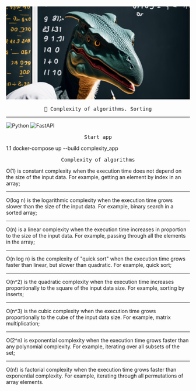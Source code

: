 ![Header](https://github.com/matveysofie/algoritms/blob/main/assets/HEADER.jpg)

<p align="center"> 
    <samp>🧾 Complexity of algorithms. Sorting</samp>
</p>
<hr>

![Python](https://img.shields.io/badge/-Python-ececec?style=for-the-badge&logo=python&logoColor=2c3e50)
![FastAPI](https://img.shields.io/badge/-FastAPI-005571?style=for-the-badge&logo=FastAPI&logoColor=fff)

<p align="center"> 
    <samp>Start app</samp>
</p>

1.1 docker-compose up --build complexity_app

<p align="center"> 
    <samp>Complexity of algorithms</samp>
</p>

<p>
O(1) is constant complexity when the execution time does not depend on the size of the input data. For example, getting an element by index in an array; <br> <hr>
O(log n) is the logarithmic complexity when the execution time grows slower than the size of the input data. For example, binary search in a sorted array;<br> <hr>
O(n) is a linear complexity when the execution time increases in proportion to the size of the input data. For example, passing through all the elements in the array;<br> <hr>
O(n log n) is the complexity of "quick sort" when the execution time grows faster than linear, but slower than quadratic. For example, quick sort;<br> <hr>
O(n^2) is the quadratic complexity when the execution time increases proportionally to the square of the input data size. For example, sorting by inserts;<br> <hr>
O(n^3) is the cubic complexity when the execution time grows proportionally to the cube of the input data size. For example, matrix multiplication;<br> <hr>
O(2^n) is exponential complexity when the execution time grows faster than any polynomial complexity. For example, iterating over all subsets of the set;<br> <hr>
O(n!) is factorial complexity when the execution time grows faster than exponential complexity. For example, iterating through all permutations of array elements.<br>